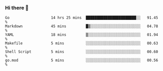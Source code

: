 ### Hi there 👋

<!--
**yeya24/yeya24** is a ✨ _special_ ✨ repository because its `README.md` (this file) appears on your GitHub profile.

Here are some ideas to get you started:

- 🔭 I’m currently working on ...
- 🌱 I’m currently learning ...
- 👯 I’m looking to collaborate on ...
- 🤔 I’m looking for help with ...
- 💬 Ask me about ...
- 📫 How to reach me: ...
- 😄 Pronouns: ...
- ⚡ Fun fact: ...
-->

<!--START_SECTION:waka-->

```text
Go                   14 hrs 25 mins  ███████████████████████░░   91.45 %
Markdown             45 mins         █▒░░░░░░░░░░░░░░░░░░░░░░░   04.78 %
YAML                 18 mins         ▒░░░░░░░░░░░░░░░░░░░░░░░░   01.94 %
Makefile             5 mins          ░░░░░░░░░░░░░░░░░░░░░░░░░   00.63 %
Shell Script         5 mins          ░░░░░░░░░░░░░░░░░░░░░░░░░   00.60 %
go.mod               5 mins          ░░░░░░░░░░░░░░░░░░░░░░░░░   00.56 %
```

<!--END_SECTION:waka-->
